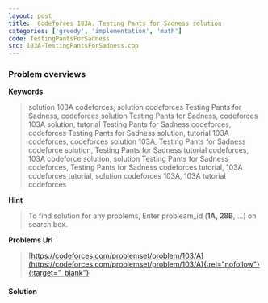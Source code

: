 ```yaml
---
layout: post
title:  Codeforces 103A. Testing Pants for Sadness solution
categories: ['greedy', 'implementation', 'math']
code: TestingPantsForSadness
src: 103A-TestingPantsForSadness.cpp
---
```

### **Problem overviews**

**Keywords**
> solution 103A codeforces, solution codeforces Testing Pants for Sadness, codeforces solution Testing Pants for Sadness, codeforces 103A solution, tutorial Testing Pants for Sadness codeforces, codeforces Testing Pants for Sadness solution, tutorial 103A codeforces, codeforces solution 103A, Testing Pants for Sadness codeforce solution, Testing Pants for Sadness tutorial codeforces, 103A codeforce solution, solution Testing Pants for Sadness codeforces, Testing Pants for Sadness codeforces tutorial, 103A codeforces tutorial, solution codeforces 103A, 103A tutorial codeforces

**Hint**
> To find solution for any problems, Enter probleam_id (**1A, 28B**, ...) on search box. 

**Problems Url**
> [https://codeforces.com/problemset/problem/103/A](https://codeforces.com/problemset/problem/103/A){:rel="nofollow"}{:target="_blank"}

#### **Solution**




